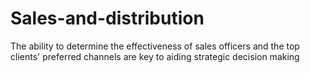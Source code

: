 # Sales-and-distribution
 The ability to determine the effectiveness of sales officers and the top clients' preferred channels are key to aiding strategic decision making
